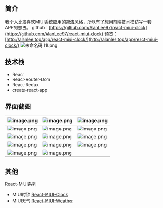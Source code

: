 ## 简介
我个人比较喜欢MIUI系统应用的简洁风格，所以有了想用前端技术模仿写一套APP的想法。
github：[https://github.com/AlanLee97/react-miui-clock](https://github.com/AlanLee97/react-miui-clock)
预览：[http://alanlee.top/app/react-miui-clock/](http://alanlee.top/app/react-miui-clock/)
![未命名码 (1).png](https://cdn.nlark.com/yuque/0/2023/png/743297/1700895394221-819ab3a0-894f-4e92-bd84-355479d55b98.png#averageHue=%23d2d2d2&clientId=u418f7524-cabf-4&from=drop&id=udad83f62&originHeight=400&originWidth=400&originalType=binary&ratio=1&rotation=0&showTitle=false&size=55214&status=done&style=none&taskId=u172a3869-a92b-4677-91c8-4f3c4b80e50&title=)
## 技术栈

- React
- React-Router-Dom
- React-Redux
- create-react-app
## 界面截图
| ![image.png](https://cdn.nlark.com/yuque/0/2023/png/743297/1686363925080-5cae5070-188b-4672-8210-960c3c8ae5dc.png#averageHue=%23f8f8f8&clientId=u1bf0fc41-93cd-4&from=paste&height=836&id=ua558d385&originHeight=836&originWidth=386&originalType=binary&ratio=1&rotation=0&showTitle=false&size=32966&status=done&style=none&taskId=u0194e81e-2d45-4b02-82fc-0232077f645&title=&width=386) | ![image.png](https://cdn.nlark.com/yuque/0/2023/png/743297/1686363941133-96532ef8-e121-4ddb-bbf8-0a4f8ec4424a.png#averageHue=%23dfdfdf&clientId=u1bf0fc41-93cd-4&from=paste&height=836&id=ue6bb0346&originHeight=836&originWidth=386&originalType=binary&ratio=1&rotation=0&showTitle=false&size=36614&status=done&style=none&taskId=u4e034a49-5d85-45fe-aa48-5069b69565b&title=&width=386) | ![image.png](https://cdn.nlark.com/yuque/0/2023/png/743297/1686363961695-e776b12f-ed3a-4caa-b22a-ff5c90cc74d4.png#averageHue=%23fbf9f7&clientId=u1bf0fc41-93cd-4&from=paste&height=836&id=u94e1725f&originHeight=836&originWidth=386&originalType=binary&ratio=1&rotation=0&showTitle=false&size=41812&status=done&style=none&taskId=u8d86738e-5547-443e-80f7-711e19342d0&title=&width=386) |
| --- | --- | --- |
| ![image.png](https://cdn.nlark.com/yuque/0/2023/png/743297/1686363977732-a2b981d3-a98e-47b4-9e6b-36693271b608.png#averageHue=%23dbd9d8&clientId=u1bf0fc41-93cd-4&from=paste&height=836&id=uf79a6bf9&originHeight=836&originWidth=386&originalType=binary&ratio=1&rotation=0&showTitle=false&size=37453&status=done&style=none&taskId=ud49c69e2-3f6d-452d-a7e1-f4471a480de&title=&width=386) | ![image.png](https://cdn.nlark.com/yuque/0/2023/png/743297/1686363987555-7e9b764f-9dec-41e3-856d-8bf98233e88a.png#averageHue=%23d2d1cf&clientId=u1bf0fc41-93cd-4&from=paste&height=836&id=u277a2a74&originHeight=836&originWidth=386&originalType=binary&ratio=1&rotation=0&showTitle=false&size=43243&status=done&style=none&taskId=ud05a57a3-c1ad-457f-b8fd-33b023f738e&title=&width=386) | ![image.png](https://cdn.nlark.com/yuque/0/2023/png/743297/1686364010372-4d390f7f-3ecc-441e-bdaf-5529def8ab6a.png#averageHue=%23f6f6f6&clientId=u1bf0fc41-93cd-4&from=paste&height=836&id=u60e46ed0&originHeight=836&originWidth=386&originalType=binary&ratio=1&rotation=0&showTitle=false&size=31411&status=done&style=none&taskId=ubeb9b3fd-2c56-4168-8d13-c8a0208f09f&title=&width=386) |
| ![image.png](https://cdn.nlark.com/yuque/0/2023/png/743297/1686364023466-9c63d341-4bc4-4b2a-965e-3462b41b62d1.png#averageHue=%23f9f9f9&clientId=u1bf0fc41-93cd-4&from=paste&height=836&id=u36196092&originHeight=836&originWidth=386&originalType=binary&ratio=1&rotation=0&showTitle=false&size=38804&status=done&style=none&taskId=u6576d8c2-f81c-4442-a478-c3ff4a901ea&title=&width=386) | ![image.png](https://cdn.nlark.com/yuque/0/2023/png/743297/1686364043740-d0a3cc99-0e43-4b75-bd02-046047dbd095.png#averageHue=%23f5f5f5&clientId=u1bf0fc41-93cd-4&from=paste&height=836&id=uea6e9f98&originHeight=836&originWidth=386&originalType=binary&ratio=1&rotation=0&showTitle=false&size=20518&status=done&style=none&taskId=u51e45aac-f570-4717-87c9-abbe9cc5ad3&title=&width=386) | ![image.png](https://cdn.nlark.com/yuque/0/2023/png/743297/1686364064100-bdaa7e26-8fa0-4479-ae99-8c6d166a09bd.png#averageHue=%23f5f5f5&clientId=u1bf0fc41-93cd-4&from=paste&height=836&id=ua36b8110&originHeight=836&originWidth=386&originalType=binary&ratio=1&rotation=0&showTitle=false&size=28501&status=done&style=none&taskId=u6d2e61db-d4fd-4cf5-8fdd-d1fb269d899&title=&width=386) |
| ![image.png](https://cdn.nlark.com/yuque/0/2023/png/743297/1686364081782-11c6f860-fa0a-4950-b489-79f0d00740b0.png#averageHue=%23f6f6f5&clientId=u1bf0fc41-93cd-4&from=paste&height=836&id=ue72efa53&originHeight=836&originWidth=386&originalType=binary&ratio=1&rotation=0&showTitle=false&size=27406&status=done&style=none&taskId=uddb909dc-91f7-4e10-a60e-74851ce5ebf&title=&width=386) | ![image.png](https://cdn.nlark.com/yuque/0/2023/png/743297/1686364114579-3586f703-b8ba-4b26-b015-be382c7b60a4.png#averageHue=%23cacaca&clientId=u1bf0fc41-93cd-4&from=paste&height=836&id=uae5d0c3d&originHeight=836&originWidth=386&originalType=binary&ratio=1&rotation=0&showTitle=false&size=34072&status=done&style=none&taskId=uba46a63f-f641-4e52-8e8e-60377bb0c4d&title=&width=386) | ![image.png](https://cdn.nlark.com/yuque/0/2023/png/743297/1686364101997-eb49095f-aac2-4ba4-9a85-7bc56f5ecc98.png#averageHue=%23fdfcfc&clientId=u1bf0fc41-93cd-4&from=paste&height=836&id=u0b53e9b3&originHeight=836&originWidth=386&originalType=binary&ratio=1&rotation=0&showTitle=false&size=24156&status=done&style=none&taskId=u27db8d0c-4ebd-4342-9da8-c15b9915e3b&title=&width=386) |
| ![image.png](https://cdn.nlark.com/yuque/0/2023/png/743297/1686364159710-f76876fd-e135-469c-929e-59d743a12bbb.png#averageHue=%23fbfbfa&clientId=u1bf0fc41-93cd-4&from=paste&height=836&id=u72cef4f6&originHeight=836&originWidth=386&originalType=binary&ratio=1&rotation=0&showTitle=false&size=50433&status=done&style=none&taskId=ud21b63c8-b739-4210-a8f0-4322884e261&title=&width=386) | ![image.png](https://cdn.nlark.com/yuque/0/2023/png/743297/1686364175882-712d0c2b-eecc-4214-a82a-e686e4ffc0c7.png#averageHue=%23fbfbfa&clientId=u1bf0fc41-93cd-4&from=paste&height=836&id=u8760d9e3&originHeight=836&originWidth=386&originalType=binary&ratio=1&rotation=0&showTitle=false&size=24241&status=done&style=none&taskId=u30306fcb-376b-49a5-9507-150e24d00f1&title=&width=386) |  |


## 其他
React-MIUI系列

- MIUI时钟 [React-MIUI-Clock](https://github.com/AlanLee97/react-miui-clock)
- MIUI天气 [React-MIUI-Weather](https://github.com/AlanLee97/react-miui-weather)
